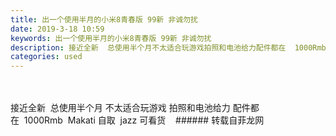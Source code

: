 ```yaml
---
title: 出一个使用半月的小米8青春版 99新 非诚勿扰
date: 2019-3-18 10:59
keywords: 出一个使用半月的小米8青春版 99新 非诚勿扰
description: 接近全新  总使用半个月不太适合玩游戏拍照和电池给力配件都在  1000Rmb  Makati自取  jazz可看货  
categories: used
---
```

<td class="t_f" id="postmessage_3246854">

<br/>
<br/>
接近全新  总使用半个月 不太适合玩游戏 拍照和电池给力 配件都在  1000Rmb  Makati 自取  jazz 可看货    </td>
###### 转载自菲龙网